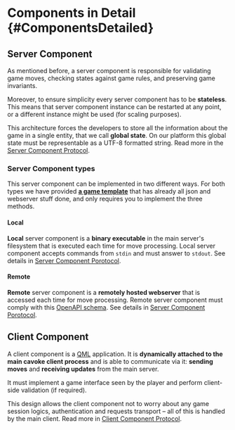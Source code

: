 # Components in Detail {#ComponentsDetailed}

## Server Component

As mentioned before, a server component is responsible for validating game moves, checking states against game rules,
and preserving game invariants.

Moreover, to ensure simplicity every server component has to be **stateless**. This means that server component instance
can be restarted at any point, or a different instance might be used (for scaling purposes).

This architecture forces the developers to store all the information about the game in a single entity, that we call
**global state**. On our platform this global state must be representable as a UTF-8 formatted string. Read more in
the [Server Component Protocol](#GameLogicProtocol).

### Server Component types

This server component can be implemented in two different ways. For both types we have
provided **[a game template](https://github.com/cavoke-project/cavoke-game-template)** that has already all json and
webserver stuff done, and only requires you to implement the three methods.

#### Local

**Local** server component is a **binary executable** in the main server's filesystem that is executed each time for
move processing. Local server component accepts commands from `stdin` and must answer to `stdout`. See details
in [Server Component Porotocol](#GameLogicProtocol).

#### Remote

**Remote** server component is a **remotely hosted webserver** that is accessed each time for move processing. Remote
server component must comply with this [OpenAPI schema](https://cavokedev.docs.apiary.io). See details
in [Server Component Porotocol](#GameLogicProtocol).

## Client Component

A client component is a [QML](https://doc.qt.io/qt-6/qtqml-index.html) application. It is **dynamically attached to the
main cavoke client process** and is able
to communicate via it: **sending moves** and **receiving updates** from the main server.

It must implement a game interface seen by the player and perform client-side
validation (if required).

This design allows the client component not to worry about any game session logics, authentication and requests
transport – all of this is handled by the main client. Read more in [Client Component Protocol](#QMLComponentProtocol).